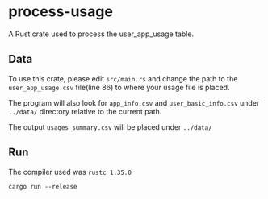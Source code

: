 # process-usage

A Rust crate used to process the user_app_usage table.

## Data

To use this crate, please edit `src/main.rs` and change the path to the `user_app_usage.csv` file(line 86) to where your usage file is placed. 

The program will also look for `app_info.csv` and `user_basic_info.csv` under `../data/` directory relative to the current path.

The output `usages_summary.csv` will be placed under `../data/`

## Run

The compiler used was `rustc 1.35.0`

```shell
cargo run --release
```